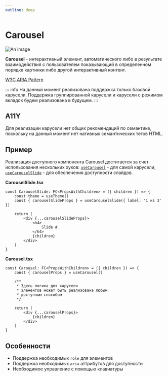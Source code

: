```yaml
---
outline: deep
---
```


# Carousel

![An image](/carousel.png)

**Carousel** - интерактивный элемент, автоматического либо в результате взаимодействия с пользователем показывающий в определенном порядке картинки либо другой интерактивный контент.   

[W3C ARIA Pattern](https://www.w3.org/WAI/ARIA/apg/patterns/carousel/)

::: info
На данный момент реализована поддержка только базовой карусели. Поддержка группированной карусели и карусели с режимом вкладок будем реализована в будущем.
:::

## A11Y

Для реализации карусели нет общих рекомендаций по семантике, поскольку на данный момент нет нативных семантических тегов HTML.

## Пример

Реализация доступного компонента Carousel достигается за счет использования нескольких хуков: [`useCarousel`](/carousel/useCarousel) - для самой карусели, [`useCarouselSlide`](/carousel/useCarouselSlide) - для обеспечения доступности слайдов.

**CarouselSlide.tsx**

```tsx
const CarouselSlide: FC<PropsWithChildren> = ({ children }) => {
    const theme = useTheme()
    const { carouselSlideProps } = useCarouselSlide({ label: '1 из 3' })

    return (
        <div {...carouselSlideProps}>
            <h4>
                Slide #
            </h4>
            {children}
        </div>
    )
}
```

**Carousel.tsx**

```tsx
const Carousel: FC<PropsWithChildren> = ({ children }) => {
    const { carouselProps } = useCarousel()
    
    /**
     * Здесь логика для карусели
     * элементов может быть реализована любым
     * доступным способом
     */

    return (
        <div {...carouselProps}>
            {children}
        </div>
    )
}
```

## Особенности

- Поддержка необходимых `role` для элементов
- Поддержка необходимых `aria` аттрибутов для доступности
- Необходимое управление с помощью клавиатуры
